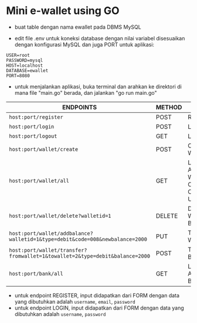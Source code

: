 # Mini e-wallet using GO

- buat table dengan nama ewallet pada DBMS MySQL

- edit file .env untuk koneksi database dengan nilai variabel disesuaikan dengan konfigurasi MySQL dan juga PORT untuk aplikasi:

`USER=root `<br/>
`PASSWORD=mysql `<br/>
`HOST=localhost `<br/>
`DATABASE=ewallet `<br/>
`PORT=8080 `<br/>

- untuk menjalankan aplikasi, buka terminal dan arahkan ke direktori di mana file "main.go" berada, dan jalankan "go run main.go"

ENDPOINTS | METHOD | NAME
----------|--------|-----
`host:port/register`|POST|REGISTER
`host:port/login`|POST|LOGIN
`host:port/logout`|GET|LOGOUT
`host:port/wallet/create`|POST|CREATE WALLET
`host:port/wallet/all`|GET|LIST OF ALL WALLET OF A CERTAIN USER
`host:port/wallet/delete?walletid=1`|DELETE|DELETE WALLET BY ID
`host:port/wallet/addbalance?walletid=1&type=debit&code=008&newbalance=2000`|PUT|TOPUP WALLET
`host:port/wallet/transfer?fromwallet=1&towallet=2&type=debit&balance=2000`|POST|TRANSFER BALANCE
`host:port/bank/all`|GET|LIST OF ALL BANKS

- untuk endpoint REGISTER, input didapatkan dari FORM dengan data yang dibutuhkan adalah `username`, `email`, `password`
- untuk endpoint LOGIN, input didapatkan dari FORM dengan data yang dibutuhkan adalah `username`, `password`


